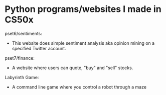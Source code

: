 # Python programs/websites I made in CS50x


pset6/sentiments:
  - This website does simple sentiment analysis aka opinion mining on a specified Twitter account.
  
pset7/finance:
  - A website where users can quote, "buy" and "sell" stocks. 

Labyrinth Game:
  - A command line game where you control a robot through a maze
